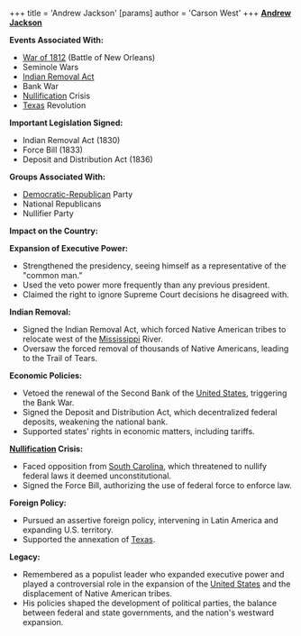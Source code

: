 +++
 title = 'Andrew Jackson'
[params]
	author = 'Carson West'
+++
**[Andrew Jackson](./../andrew-jackson/)**

**Events Associated With:**

* [War of 1812](./../war-of-1812/) (Battle of New Orleans)
* Seminole Wars
* [Indian Removal Act](./../indian-removal-act/)
* Bank War
* [Nullification](./../nullification/) Crisis
* [Texas](./../texas/) Revolution

**Important Legislation Signed:**

* Indian Removal Act (1830)
* Force Bill (1833)
* Deposit and Distribution Act (1836)

**Groups Associated With:**

* [Democratic-Republican](./../democratic-republican/) Party
* National Republicans
* Nullifier Party

**Impact on the Country:**

**Expansion of Executive Power:**

* Strengthened the presidency, seeing himself as a representative of the "common man."
* Used the veto power more frequently than any previous president.
* Claimed the right to ignore Supreme Court decisions he disagreed with.

**Indian Removal:**

* Signed the Indian Removal Act, which forced Native American tribes to relocate west of the [Mississippi](./../mississippi/) River.
* Oversaw the forced removal of thousands of Native Americans, leading to the Trail of Tears.

**Economic Policies:**

* Vetoed the renewal of the Second Bank of the [United States](./../united-states/), triggering the Bank War.
* Signed the Deposit and Distribution Act, which decentralized federal deposits, weakening the national bank.
* Supported states' rights in economic matters, including tariffs.

**[Nullification](./../nullification/) Crisis:**

* Faced opposition from [South Carolina](./../south-carolina/), which threatened to nullify federal laws it deemed unconstitutional.
* Signed the Force Bill, authorizing the use of federal force to enforce law.

**Foreign Policy:**

* Pursued an assertive foreign policy, intervening in Latin America and expanding U.S. territory.
* Supported the annexation of [Texas](./../texas/).

**Legacy:**

* Remembered as a populist leader who expanded executive power and played a controversial role in the expansion of the [United States](./../united-states/) and the displacement of Native American tribes.
* His policies shaped the development of political parties, the balance between federal and state governments, and the nation's westward expansion.